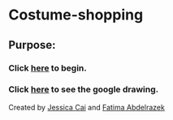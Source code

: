 # Costume-shopping

## Purpose: 

### Click [here](home.md) to begin.
### Click [here](https://docs.google.com/drawings/d/1OAfvHvDJfSvIEUEcANOPI_EK8jG20bRAgWgp0C_ezVQ/edit) to see the google drawing.

Created by [Jessica Cai](https://github.com/jessicac3732) and [Fatima Abdelrazek](https://github.com/fatmaelzahraaa7613)



